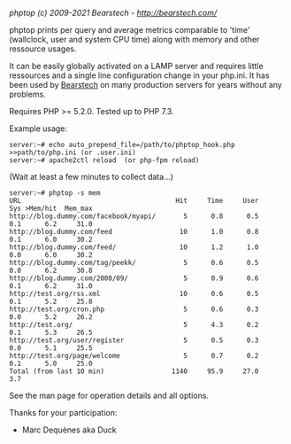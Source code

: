 *phptop (c) 2009-2021 Bearstech - http://bearstech.com/*

phptop prints per query and average metrics comparable to 'time' (wallclock,
user and system CPU time) along with memory and other ressource usages.

It can be easily globally activated on a LAMP server and requires little
ressources and a single line configuration change in your php.ini. It has been
used by [Bearstech](https://bearstech.com/) on many production servers for
years without any problems.

Requires PHP >= 5.2.0. Tested up to PHP 7.3.

Example usage:

    server:~# echo auto_prepend_file=/path/to/phptop_hook.php >>path/to/php.ini (or .user.ini)
    server:~# apache2ctl reload  (or php-fpm reload)

(Wait at least a few minutes to collect data...)

    server:~# phptop -s mem
    URL                                       Hit     Time     User      Sys >Mem/hit  Mem_max
    http://blog.dummy.com/facebook/myapi/       5      0.8      0.5      0.1      6.2     31.0
    http://blog.dummy.com/feed                 10      1.0      0.8      0.1      6.0     30.2
    http://blog.dummy.com/feed/                10      1.2      1.0      0.0      6.0     30.2
    http://blog.dummy.com/tag/peekk/            5      0.6      0.5      0.0      6.2     30.8
    http://blog.dummy.com/2008/09/              5      0.9      0.6      0.1      6.2     31.0
    http://test.org/rss.xml                    10      0.6      0.5      0.1      5.2     25.8
    http://test.org/cron.php                    5      0.6      0.3      0.0      5.2     26.2
    http://test.org/                            5      4.3      0.2      0.1      5.3     26.5
    http://test.org/user/register               5      0.5      0.3      0.0      5.1     25.5
    http://test.org/page/welcome                5      0.7      0.2      0.1      5.0     25.0
    Total (from last 10 min)                 1140     95.9     27.0      3.7


See the man page for operation details and all options.

Thanks for your participation:
* Marc Dequènes aka Duck

